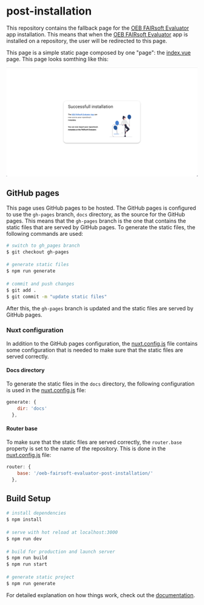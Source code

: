 # post-installation

This repository contains the fallback page for the [OEB FAIRsoft Evaluator](https://github.com/apps/oeb-fairsoft-evaluator) app installation. This means that when the [OEB FAIRsoft Evaluator](https://github.com/apps/oeb-fairsoft-evaluator) app  is installed on a repository, the user will be redirected to this page. 

This page is a simple static page composed by one "page": the [index.vue](./pages/index.vue) page. This page looks somthing like this:

![screenshot](./static/figure_one.png)

## GitHub pages
This page uses GitHub pages to be hosted. The GitHub pages is configured to use the `gh-pages` branch, `docs` directory, as the source for the GitHub pages. This means that the `gh-pages` branch is the one that contains the static files that are served by GitHub pages. To generate the static files, the following commands are used:

```bash
# switch to gh_pages branch
$ git checkout gh-pages

# generate static files
$ npm run generate

# commit and push changes
$ git add .
$ git commit -m "update static files"
```

After this, the `gh-pages` branch is updated and the static files are served by GitHub pages. 

### Nuxt configuration 
In addition to the GitHub pages configuration, the [nuxt.config.js](./nuxt.config.js) file contains some configuration that is needed to make sure that the static files are served correctly.

#### Docs directory
To generate the static files in the `docs` directory, the following configuration is used in the [nuxt.config.js](./nuxt.config.js) file:

```js
generate: {
    dir: 'docs'
  },
```

#### Router base
To make sure that the static files are served correctly, the `router.base` property is set to the name of the repository. This is done in the [nuxt.config.js](./nuxt.config.js) file:

```js
router: {     
    base: '/oeb-fairsoft-evaluator-post-installation/'   
  },
```



## Build Setup

```bash
# install dependencies
$ npm install

# serve with hot reload at localhost:3000
$ npm run dev

# build for production and launch server
$ npm run build
$ npm run start

# generate static project
$ npm run generate
```

For detailed explanation on how things work, check out the [documentation](https://nuxtjs.org).

